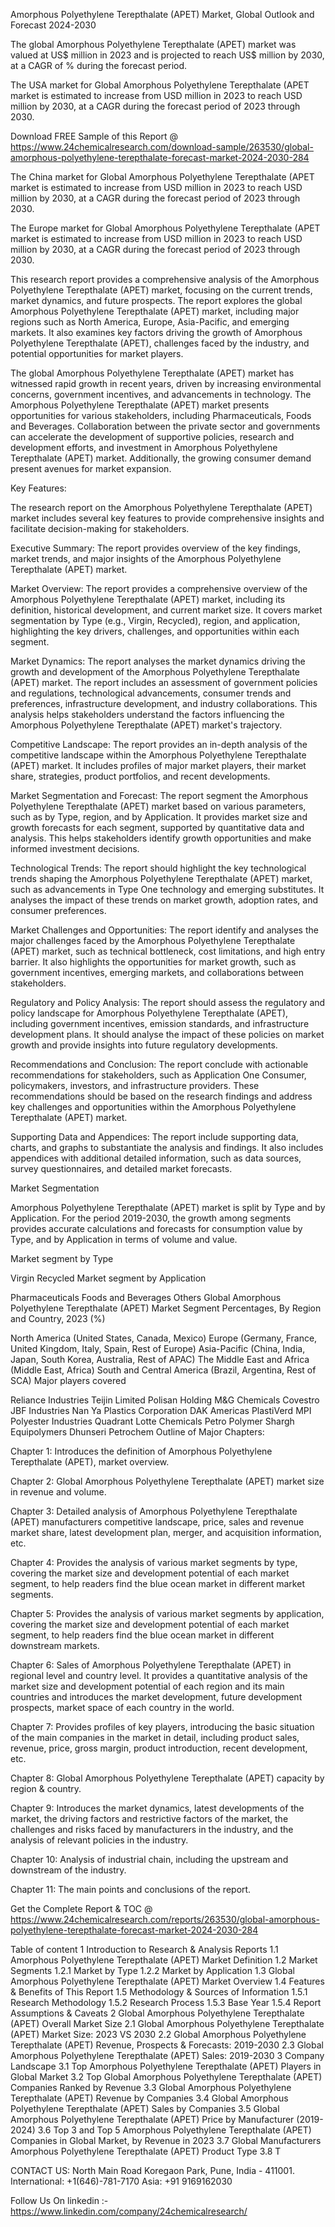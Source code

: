 Amorphous Polyethylene Terepthalate (APET) Market, Global Outlook and Forecast 2024-2030

The global Amorphous Polyethylene Terepthalate (APET) market was valued at US$ million in 2023 and is projected to reach US$ million by 2030, at a CAGR of % during the forecast period.

The USA market for Global Amorphous Polyethylene Terepthalate (APET market is estimated to increase from USD million in 2023 to reach USD million by 2030, at a CAGR during the forecast period of 2023 through 2030.

Download FREE Sample of this Report @ https://www.24chemicalresearch.com/download-sample/263530/global-amorphous-polyethylene-terepthalate-forecast-market-2024-2030-284

The China market for Global Amorphous Polyethylene Terepthalate (APET market is estimated to increase from USD million in 2023 to reach USD million by 2030, at a CAGR during the forecast period of 2023 through 2030.

The Europe market for Global Amorphous Polyethylene Terepthalate (APET market is estimated to increase from USD million in 2023 to reach USD million by 2030, at a CAGR during the forecast period of 2023 through 2030.

This research report provides a comprehensive analysis of the Amorphous Polyethylene Terepthalate (APET) market, focusing on the current trends, market dynamics, and future prospects. The report explores the global Amorphous Polyethylene Terepthalate (APET) market, including major regions such as North America, Europe, Asia-Pacific, and emerging markets. It also examines key factors driving the growth of Amorphous Polyethylene Terepthalate (APET), challenges faced by the industry, and potential opportunities for market players.

The global Amorphous Polyethylene Terepthalate (APET) market has witnessed rapid growth in recent years, driven by increasing environmental concerns, government incentives, and advancements in technology. The Amorphous Polyethylene Terepthalate (APET) market presents opportunities for various stakeholders, including Pharmaceuticals, Foods and Beverages. Collaboration between the private sector and governments can accelerate the development of supportive policies, research and development efforts, and investment in Amorphous Polyethylene Terepthalate (APET) market. Additionally, the growing consumer demand present avenues for market expansion.

Key Features:

The research report on the Amorphous Polyethylene Terepthalate (APET) market includes several key features to provide comprehensive insights and facilitate decision-making for stakeholders.

Executive Summary: The report provides overview of the key findings, market trends, and major insights of the Amorphous Polyethylene Terepthalate (APET) market.

Market Overview: The report provides a comprehensive overview of the Amorphous Polyethylene Terepthalate (APET) market, including its definition, historical development, and current market size. It covers market segmentation by Type (e.g., Virgin, Recycled), region, and application, highlighting the key drivers, challenges, and opportunities within each segment.

Market Dynamics: The report analyses the market dynamics driving the growth and development of the Amorphous Polyethylene Terepthalate (APET) market. The report includes an assessment of government policies and regulations, technological advancements, consumer trends and preferences, infrastructure development, and industry collaborations. This analysis helps stakeholders understand the factors influencing the Amorphous Polyethylene Terepthalate (APET) market's trajectory.

Competitive Landscape: The report provides an in-depth analysis of the competitive landscape within the Amorphous Polyethylene Terepthalate (APET) market. It includes profiles of major market players, their market share, strategies, product portfolios, and recent developments.

Market Segmentation and Forecast: The report segment the Amorphous Polyethylene Terepthalate (APET) market based on various parameters, such as by Type, region, and by Application. It provides market size and growth forecasts for each segment, supported by quantitative data and analysis. This helps stakeholders identify growth opportunities and make informed investment decisions.

Technological Trends: The report should highlight the key technological trends shaping the Amorphous Polyethylene Terepthalate (APET) market, such as advancements in Type One technology and emerging substitutes. It analyses the impact of these trends on market growth, adoption rates, and consumer preferences.

Market Challenges and Opportunities: The report identify and analyses the major challenges faced by the Amorphous Polyethylene Terepthalate (APET) market, such as technical bottleneck, cost limitations, and high entry barrier. It also highlights the opportunities for market growth, such as government incentives, emerging markets, and collaborations between stakeholders.

Regulatory and Policy Analysis: The report should assess the regulatory and policy landscape for Amorphous Polyethylene Terepthalate (APET), including government incentives, emission standards, and infrastructure development plans. It should analyse the impact of these policies on market growth and provide insights into future regulatory developments.

Recommendations and Conclusion: The report conclude with actionable recommendations for stakeholders, such as Application One Consumer, policymakers, investors, and infrastructure providers. These recommendations should be based on the research findings and address key challenges and opportunities within the Amorphous Polyethylene Terepthalate (APET) market.

Supporting Data and Appendices: The report include supporting data, charts, and graphs to substantiate the analysis and findings. It also includes appendices with additional detailed information, such as data sources, survey questionnaires, and detailed market forecasts.

Market Segmentation

Amorphous Polyethylene Terepthalate (APET) market is split by Type and by Application. For the period 2019-2030, the growth among segments provides accurate calculations and forecasts for consumption value by Type, and by Application in terms of volume and value.

Market segment by Type

Virgin
Recycled
Market segment by Application

Pharmaceuticals
Foods and Beverages
Others
Global Amorphous Polyethylene Terepthalate (APET) Market Segment Percentages, By Region and Country, 2023 (%)

North America (United States, Canada, Mexico)
Europe (Germany, France, United Kingdom, Italy, Spain, Rest of Europe)
Asia-Pacific (China, India, Japan, South Korea, Australia, Rest of APAC)
The Middle East and Africa (Middle East, Africa)
South and Central America (Brazil, Argentina, Rest of SCA)
Major players covered

Reliance Industries
Teijin Limited
Polisan Holding
M&G Chemicals
Covestro
JBF Industries
Nan Ya Plastics Corporation
DAK Americas
PlastiVerd
MPI Polyester Industries
Quadrant
Lotte Chemicals
Petro Polymer Shargh
Equipolymers
Dhunseri Petrochem
Outline of Major Chapters:

Chapter 1: Introduces the definition of Amorphous Polyethylene Terepthalate (APET), market overview.

Chapter 2: Global Amorphous Polyethylene Terepthalate (APET) market size in revenue and volume.

Chapter 3: Detailed analysis of Amorphous Polyethylene Terepthalate (APET) manufacturers competitive landscape, price, sales and revenue market share, latest development plan, merger, and acquisition information, etc.

Chapter 4: Provides the analysis of various market segments by type, covering the market size and development potential of each market segment, to help readers find the blue ocean market in different market segments.

Chapter 5: Provides the analysis of various market segments by application, covering the market size and development potential of each market segment, to help readers find the blue ocean market in different downstream markets.

Chapter 6: Sales of Amorphous Polyethylene Terepthalate (APET) in regional level and country level. It provides a quantitative analysis of the market size and development potential of each region and its main countries and introduces the market development, future development prospects, market space of each country in the world.

Chapter 7: Provides profiles of key players, introducing the basic situation of the main companies in the market in detail, including product sales, revenue, price, gross margin, product introduction, recent development, etc.

Chapter 8: Global Amorphous Polyethylene Terepthalate (APET) capacity by region & country.

Chapter 9: Introduces the market dynamics, latest developments of the market, the driving factors and restrictive factors of the market, the challenges and risks faced by manufacturers in the industry, and the analysis of relevant policies in the industry.

Chapter 10: Analysis of industrial chain, including the upstream and downstream of the industry.

Chapter 11: The main points and conclusions of the report.

Get the Complete Report & TOC @ https://www.24chemicalresearch.com/reports/263530/global-amorphous-polyethylene-terepthalate-forecast-market-2024-2030-284

Table of content
1 Introduction to Research & Analysis Reports
1.1 Amorphous Polyethylene Terepthalate (APET) Market Definition
1.2 Market Segments
1.2.1 Market by Type
1.2.2 Market by Application
1.3 Global Amorphous Polyethylene Terepthalate (APET) Market Overview
1.4 Features & Benefits of This Report
1.5 Methodology & Sources of Information
1.5.1 Research Methodology
1.5.2 Research Process
1.5.3 Base Year
1.5.4 Report Assumptions & Caveats
2 Global Amorphous Polyethylene Terepthalate (APET) Overall Market Size
2.1 Global Amorphous Polyethylene Terepthalate (APET) Market Size: 2023 VS 2030
2.2 Global Amorphous Polyethylene Terepthalate (APET) Revenue, Prospects & Forecasts: 2019-2030
2.3 Global Amorphous Polyethylene Terepthalate (APET) Sales: 2019-2030
3 Company Landscape
3.1 Top Amorphous Polyethylene Terepthalate (APET) Players in Global Market
3.2 Top Global Amorphous Polyethylene Terepthalate (APET) Companies Ranked by Revenue
3.3 Global Amorphous Polyethylene Terepthalate (APET) Revenue by Companies
3.4 Global Amorphous Polyethylene Terepthalate (APET) Sales by Companies
3.5 Global Amorphous Polyethylene Terepthalate (APET) Price by Manufacturer (2019-2024)
3.6 Top 3 and Top 5 Amorphous Polyethylene Terepthalate (APET) Companies in Global Market, by Revenue in 2023
3.7 Global Manufacturers Amorphous Polyethylene Terepthalate (APET) Product Type
3.8 T

CONTACT US:
North Main Road Koregaon Park, Pune, India - 411001.
International: +1(646)-781-7170
Asia: +91 9169162030

Follow Us On linkedin :- https://www.linkedin.com/company/24chemicalresearch/
